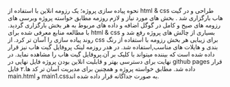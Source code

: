 نحوه پیاده سازی پروژه؛ 
یک رزومه انلاین با استفاده از html & css طراحی و در گیت هاب بارگزاری شد . بخش های مورد نیاز و لازم روزمه مطابق خواسته پروژه وبرسی های رزومه های صیح و کامل در گوگل اضافه و داده های مربوط به هر بخش بارگزاری گردید.
با مطالعه منابع معرفی شده برای html & css بسیاری از چالش های پروژه رفع شد و روند پیاده سازی را آسان تر کرد.
از css برای زیبایی هر بخش رزومه با استفاده از رنگ بندی و هایلات های مناسب,استفاده شد. در هدر روزمه لینک پروفایل گیت هاب نیز قرار داده شده است که بیننده میتواند با کلیک بر آن.پروفایل گیت هاب را مشاهده نماید.
در نهایت برای دسترسی بهتر و قابلیت انلاین بودن پروژه فایل نهایی در github pages قرار داده شد. 
مطابق خواسته پروژه و همچنین برای مدیریت آسان تر کد ها.۲ فایل main.html و main1.cssبه صورت جداگانه قرار داده شده اند.
